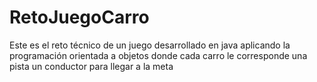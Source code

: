 # RetoJuegoCarro
Este es el reto técnico de un juego desarrollado en java aplicando la programación orientada a objetos donde cada carro le corresponde una pista un conductor para llegar a la meta
